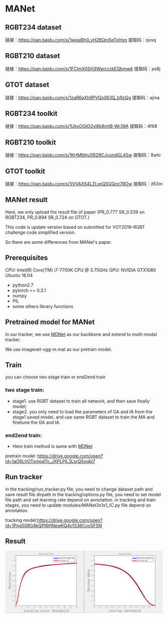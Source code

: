 # MANet


## RGBT234 dataset
链接：https://pan.baidu.com/s/1weaiBh0_yH2BQni5eTxHgg 
提取码：qvsq
## RGBT210 dataset
链接：https://pan.baidu.com/s/1FClmX0SH3WarcczkEQbmwA 
提取码：ps8j 
## GTOT dataset
链接：https://pan.baidu.com/s/1zaR6aXh9PVQs063Q_b9zQg 
提取码：ajma
## RGBT234 toolkit
链接：https://pan.baidu.com/s/1UksOGtD2yl6k8mtB-Wr39A 
提取码：4f68
## RGBT210 toolkit
链接：https://pan.baidu.com/s/1KHMlbhu5R29CJvundGL4Sw 
提取码：8wtc
## GTOT toolkit
链接：https://pan.baidu.com/s/1iVVAXS4LZLvoQSGQnz7ROw 
提取码：d53m


## MANet result
Here, we only upload the result file of paper (PR_0.777 SR_0.539 on RGBT234, PR_0.894 SR_0.724 on GTOT.)

This code is update version based on submitted for VOT2019-RGBT challenge code simplified version.

So there are some differences from MANet's paper.

## Prerequisites

CPU: Intel(R) Core(TM) i7-7700K CPU @ 3.75GHz
GPU: NVIDIA GTX1080
Ubuntu 16.04

* python2.7
* pytorch == 0.3.1
* numpy
* PIL
* some others library functions 

## Pretrained model for MANet

In our tracker, we use [MDNet](https://github.com/HyeonseobNam/py-MDNet) as our backbone and extend to multi-modal tracker.

We use imagenet-vgg-m.mat as our pretrain model.

## Train

you can choose two stage train or end2end train
### two stage train: 
* stage1. use RGBT dataset to train all network, and then save finally model; 
* stage2. you only need to load the parameters of GA and IA from the stage1 saved model, and use same RGBT dataset to train the MA and finetune the GA and IA.   
### end2end train:
* Here train method is same with [MDNet](https://github.com/HyeonseobNam/py-MDNet)

pretrain model :https://drive.google.com/open?id=1aO6LhOTxmpd7o_JXPLPjL3LsrQ5oqbl7

## Run tracker

in the tracking/run_tracker.py file, you need to change dataset path and save result file dirpath 
in the tracking/options.py file, you need to set model file path and set learning rate depend on annotation.
in tracking and train stages, you need to update modules/MANet3x1x1_IC.py file depend on annotation.

tracking model:https://drive.google.com/open?id=1Png508G4kQPI6HNewKQ4cfS36CvoSFSN

## Result
 ![image](https://github.com/Alexadlu/MANet/blob/master/MANet-rgbt234.png)
